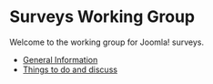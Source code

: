 # Surveys Working Group

Welcome to the working group for Joomla! surveys.

* [General Information](https://github.com/joomla/joomla-surveys/wiki)
* [Things to do and discuss](https://github.com/joomla/joomla-surveys/issues)
